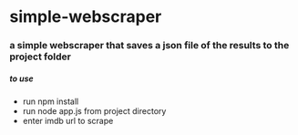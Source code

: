 # simple-webscraper
### a simple webscraper that saves a json file of the results to the project folder
##### to use
- run npm install
- run node app.js from project directory
- enter imdb url to scrape
